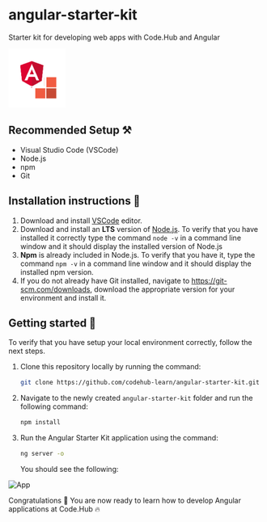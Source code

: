 # angular-starter-kit
Starter kit for developing web apps with Code.Hub and Angular

![Logo](src/assets/logo.png)

## Recommended Setup ⚒️

- Visual Studio Code (VSCode)
- Node.js
- npm
- Git

## Installation instructions 📑

1. Download and install [VSCode](https://code.visualstudio.com/download) editor.
2. Download and install an **LTS** version of [Node.js](https://nodejs.org/). To verify that you have installed it correctly type the command `node -v` in a command line window and it should display the installed version of Node.js
3. **Npm** is already included in Node.js. To verify that you have it, type the command `npm -v` in a command line window and it should display the installed npm version.
4. If you do not already have Git installed, navigate to https://git-scm.com/downloads, download the appropriate version for your environment and install it. 

## Getting started 🚀

To verify that you have setup your local environment correctly, follow the next steps.

1. Clone this repository locally by running the command:

   ```sh
   git clone https://github.com/codehub-learn/angular-starter-kit.git
   ```

2. Navigate to the newly created `angular-starter-kit` folder and run the following command:
   ```sh
   npm install
   ```

3. Run the Angular Starter Kit application using the command:
    ```sh
   ng server -o
   ```
   You should see the following:

![App](app.png)

Congratulations 👏 You are now ready to learn how to develop Angular applications at Code.Hub 🔥
